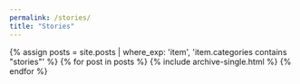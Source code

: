 ```yaml
---
permalink: /stories/
title: "Stories"
---
```


{% assign posts = site.posts | where_exp: 'item', 'item.categories contains "stories"' %}
{% for post in posts %}
  {% include archive-single.html %}
{% endfor %}
